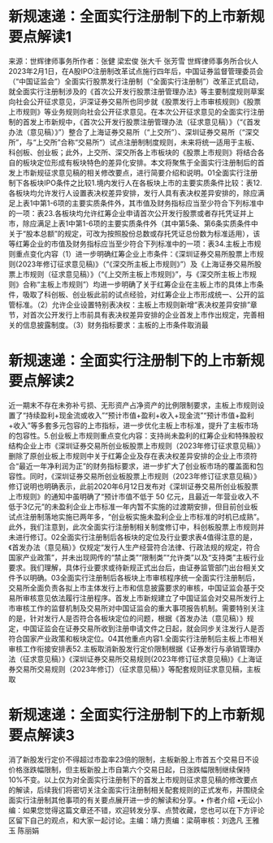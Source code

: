 # 新规速递：全面实行注册制下的上市新规要点解读1

来源：世辉律师事务所作者：张健 梁宏俊 张大千 张芳雪 世辉律师事务所合伙人2023年2月1日，在A股IPO注册制改革试点施行四年后，中国证券监督管理委员会（“中国证监会”）全面实行股票发行注册制（“全面实行注册制”）改革正式启动，就全面实行注册制涉及的《首次公开发行股票注册管理办法》等主要制度规则草案向社会公开征求意见，沪深证券交易所也同步就《股票发行上市审核规则》《股票上市规则》等业务规则向社会公开征求意见。在本次公开征求意见的全面实行注册制的首发上市新规中，《首次公开发行股票注册管理办法（征求意见稿）》（“《首发办法（意见稿）》”）整合了上海证券交易所（“上交所”）、深圳证券交易所（“深交所”，与“上交所”合称“交易所”）试点注册制制度规则，未来将统一适用于主板、科创板、创业板；此外，上交所、深交所各上市板块的《股票上市规则》将结合各自的板块定位形成有板块特色的差异化安排。本文将聚焦于全面实行注册制后的首发上市新规征求意见稿的相关修改要点，进行简要介绍和说明。01全面实行注册制下各板块IPO条件之比较1.境内发行人在各板块上市的主要实质条件比较：表12.各板块均允许发行人设置表决权差异安排，发行人具有表决权差异安排的，除应满足上表1中第1-6项的主要实质条件外，其市值及财务指标应当至少符合下列标准中的一项：表23.各板块均允许红筹企业申请首次公开发行股票或者存托凭证并上市，除应满足上表1中第1-6项的主要实质条件外（其中第5条、第6条实质条件中关于“股本总额”的规定，可改为按照股份总数或存托凭证总份数为标准适用），该等红筹企业的市值及财务指标应当至少符合下列标准中的一项：表34.主板上市规则重点变化内容（1）进一步明确红筹企业上市条件：《深圳证券交易所股票上市规则(2023年修订征求意见稿)》（“《深交所主板上市规则》”）及《上海证券交易所股票上市规则（征求意见稿）》（“《上交所主板上市规则》”，与《深交所主板上市规则》合称“主板上市规则”）均进一步明确了关于红筹企业在主板上市的具体上市条件，吸取了科创板、创业板此前的试点经验，对红筹企业上市形成统一、公开的监管标准。（2）允许企业设置特别表决权：主板上市规则新增“表决权差异安排”章节，对首次公开发行上市前具有表决权差异安排的企业首发上市作出规定，完善相关的信息披露制度。（3）财务指标要求：主板的上市条件取消最

# 新规速递：全面实行注册制下的上市新规要点解读2

近一期末不存在未弥补亏损、无形资产占净资产的比例限制要求，主板上市规则设置了“持续盈利+现金流或收入”“预计市值+盈利+收入+现金流”“预计市值+盈利+收入”等多套多元包容的上市指标，进一步优化主板上市标准，提升了主板市场的包容性。5.创业板上市规则重点变化内容：支持尚未盈利的红筹企业和特殊股权结构企业上市《深圳证券交易所创业板股票上市规则（2023年修订征求意见稿）》删除了原创业板上市规则中关于红筹企业及存在表决权差异安排的企业上市须符合“最近一年净利润为正”的财务指标要求，进一步扩大了创业板市场的覆盖面和包容性。同时，《深圳证券交易所创业板股票上市规则（2023年修订征求意见稿）》修订说明也明确表示，此前2020年6月12日发布对《深圳证券交易所创业板股票上市规则》的通知中虽明确了“预计市值不低于 50 亿元，且最近一年营业收入不低于3亿元”的未盈利企业上市标准一年内暂不实施的过渡期安排，但目前创业板试点注册制落地实施已两年多，“创业板实施未盈利企业上市标准的时机已成熟”。此外，我们注意到，此次全面实行注册制相关制度修订中，科创板股票上市规则并未进行修订。02全面实行注册制后各板块的定位及行业要求表4值得注意的是，《首发办法（意见稿）》仅规定“发行人生产经营符合法律、行政法规的规定，符合国家产业政策”，并未出现网传的“禁止类”“限制类”“允许类”以及“支持类”主板行业要求。我们理解，具体行业要求或待新规正式出台后，由证券监管部门出台相关文件予以明确。03全面实行注册制后各板块上市审核程序统一全面实行注册制后，交易所全面负责各拟上市主体发行上市和信息披露要求的审核，中国证监会基于交易所审核意见依法履行注册程序。首发上市新规建立了中国证监会对交易所发行上市审核工作的监督机制及交易所对中国证监会的重大事项报告机制。需要特别关注的是，针对发行人是否符合各板块定位的问题，根据《首发办法（意见稿）》规定，中国证监会在证券交易所收到注册申请文件之日起，就会同步关注发行人是否符合国家产业政策和板块定位。04其他重点内容1.全面实行注册制后主板上市相关审核工作衔接安排表52.主板取消新股发行定价限制根据《证券发行与承销管理办法（征求意见稿）》《深圳证券交易所交易规则(2023年修订征求意见稿)》《上海证券交易所交易规则（2023年修订）（征求意见稿）》等配套规则征求意见稿，主板取

# 新规速递：全面实行注册制下的上市新规要点解读3

消了新股发行定价不得超过市盈率23倍的限制，主板新股上市首五个交易日不设价格涨跌幅限制，但主板新股上市自第六个交易日起，日涨跌幅限制继续保持10%不变。以上仅为对全面实行注册制下的首发上市规则征求意见稿的修改要点的解读，后续我们将密切关注全面实行注册制相关配套规则的正式发布，并围绕全面实行注册制其他事项的有关要点展开进一步的解读和分享。• 作者介绍 •无讼小编：如果您觉得这篇文章还不错，欢迎转发分享、点赞收藏，您也可以在下方评论区留下自己的观点，和大家一起讨论。主编：靖力责编：梁萌审核：刘逸凡 王雅玉 陈丽娟

